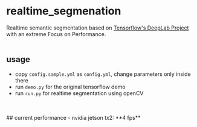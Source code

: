 # realtime_segmenation
Realtime semantic segmentation based on [Tensorflow's DeepLab Project](https://github.com/tensorflow/models/tree/master/research/deeplab) with an extreme Focus on Performance. 
<br />
<br />
## usage
- copy `config.sample.yml` as `config.yml`, change parameters only inside there
- run `demo.py` for the original tensorflow demo
- run `run.py` for realtime segmentation using openCV
<br />
<br />
## current performance
- nvidia jetson tx2: **4 fps**
